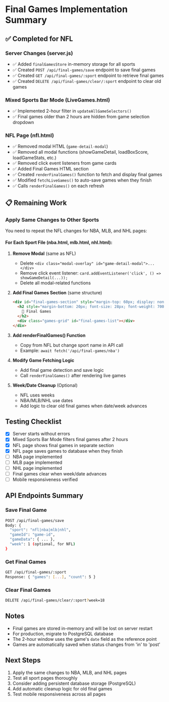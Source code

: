 # Final Games Implementation Summary

## ✅ Completed for NFL

### Server Changes (server.js)
- ✅ Added `finalGamesStore` in-memory storage for all sports
- ✅ Created `POST /api/final-games/save` endpoint to save final games
- ✅ Created `GET /api/final-games/:sport` endpoint to retrieve final games
- ✅ Created `DELETE /api/final-games/clear/:sport` endpoint to clear old games

### Mixed Sports Bar Mode (LiveGames.html)
- ✅ Implemented 2-hour filter in `updateAllGameSelectors()`
- ✅ Final games older than 2 hours are hidden from game selection dropdown

### NFL Page (nfl.html)
- ✅ Removed modal HTML (`game-detail-modal`)
- ✅ Removed all modal functions (showGameDetail, loadBoxScore, loadGameStats, etc.)
- ✅ Removed click event listeners from game cards
- ✅ Added Final Games HTML section
- ✅ Created `renderFinalGames()` function to fetch and display final games
- ✅ Modified `fetchLiveGames()` to auto-save games when they finish
- ✅ Calls `renderFinalGames()` on each refresh

## 📋 Remaining Work

### Apply Same Changes to Other Sports

You need to repeat the NFL changes for NBA, MLB, and NHL pages:

#### For Each Sport File (nba.html, mlb.html, nhl.html):

1. **Remove Modal** (same as NFL)
   - Delete `<div class="modal-overlay" id="game-detail-modal">...</div>`
   - Remove click event listener: `card.addEventListener('click', () => showGameDetail(...));`
   - Delete all modal-related functions

2. **Add Final Games Section** (same structure)
   ```html
   <div id="final-games-section" style="margin-top: 60px; display: none;">
     <h2 style="margin-bottom: 20px; font-size: 28px; font-weight: 700; color: #f3f4f6;">
       🏁 Final Games
     </h2>
     <div class="games-grid" id="final-games-list"></div>
   </div>
   ```

3. **Add renderFinalGames() Function**
   - Copy from NFL but change sport name in API call
   - Example: `await fetch('/api/final-games/nba')`

4. **Modify Game Fetching Logic**
   - Add final game detection and save logic
   - Call `renderFinalGames()` after rendering live games

5. **Week/Date Cleanup** (Optional)
   - NFL uses weeks
   - NBA/MLB/NHL use dates
   - Add logic to clear old final games when date/week advances

## Testing Checklist

- [x] Server starts without errors
- [x] Mixed Sports Bar Mode filters final games after 2 hours
- [x] NFL page shows final games in separate section
- [x] NFL page saves games to database when they finish
- [ ] NBA page implemented
- [ ] MLB page implemented
- [ ] NHL page implemented
- [ ] Final games clear when week/date advances
- [ ] Mobile responsiveness verified

## API Endpoints Summary

### Save Final Game
```bash
POST /api/final-games/save
Body: {
  "sport": "nfl|nba|mlb|nhl",
  "gameId": "game-id",
  "gameData": { ... },
  "week": 1 (optional, for NFL)
}
```

### Get Final Games
```bash
GET /api/final-games/:sport
Response: { "games": [...], "count": 5 }
```

### Clear Final Games
```bash
DELETE /api/final-games/clear/:sport?week=18
```

## Notes

- Final games are stored in-memory and will be lost on server restart
- For production, migrate to PostgreSQL database
- The 2-hour window uses the game's `date` field as the reference point
- Games are automatically saved when status changes from 'in' to 'post'

## Next Steps

1. Apply the same changes to NBA, MLB, and NHL pages
2. Test all sport pages thoroughly
3. Consider adding persistent database storage (PostgreSQL)
4. Add automatic cleanup logic for old final games
5. Test mobile responsiveness across all pages
